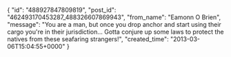  {
   "id": "488927847809819",
   "post_id": "462493170453287_488326607869943",
   "from_name": "Eamonn O Brien",
   "message": "You are a man, but once you drop anchor and start using their cargo you're in their jurisdiction... Gotta conjure up some laws to protect the natives from these seafaring strangers!",
   "created_time": "2013-03-06T15:04:55+0000"
 }
